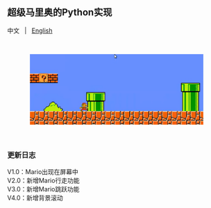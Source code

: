 ## 超级马里奥的Python实现
<p align="left">
    中文 &nbsp | &nbsp <a href="README.md">English</a>
</p>
<br>
<p align="center">
    <img src="./.asset/top_logo.png" width="400"/>
<p>
<br>

### 更新日志
V1.0：Mario出现在屏幕中<br>
V2.0：新增Mario行走功能<br>
V3.0：新增Mario跳跃功能<br>
V4.0：新增背景滚动<br>
